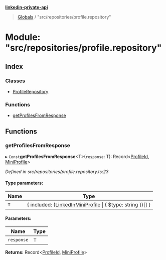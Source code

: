 **[linkedin-private-api](../README.md)**

> [Globals](../globals.md) / "src/repositories/profile.repository"

# Module: "src/repositories/profile.repository"

## Index

### Classes

* [ProfileRepository](../classes/_src_repositories_profile_repository_.profilerepository.md)

### Functions

* [getProfilesFromResponse](_src_repositories_profile_repository_.md#getprofilesfromresponse)

## Functions

### getProfilesFromResponse

▸ `Const`**getProfilesFromResponse**\<T>(`response`: T): Record\<[ProfileId](_src_entities_mini_profile_entity_.md#profileid), [MiniProfile](../interfaces/_src_entities_mini_profile_entity_.miniprofile.md)>

*Defined in src/repositories/profile.repository.ts:23*

#### Type parameters:

Name | Type |
------ | ------ |
`T` | { included: ([LinkedInMiniProfile](../interfaces/_src_entities_linkedin_mini_profile_entity_.linkedinminiprofile.md) \| { $type: string  })[]  } |

#### Parameters:

Name | Type |
------ | ------ |
`response` | T |

**Returns:** Record\<[ProfileId](_src_entities_mini_profile_entity_.md#profileid), [MiniProfile](../interfaces/_src_entities_mini_profile_entity_.miniprofile.md)>
